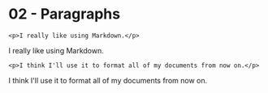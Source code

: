 # 02 - Paragraphs

```
<p>I really like using Markdown.</p>
```

I really like using Markdown.

```
<p>I think I'll use it to format all of my documents from now on.</p>
```

<p>I think I'll use it to format all of my documents from now on.</p>
